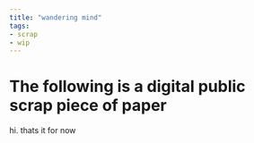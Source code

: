 ```yaml
---
title: "wandering mind"
tags:
- scrap
- wip
---
```


# The following is a digital public scrap piece of paper

hi. thats it for now